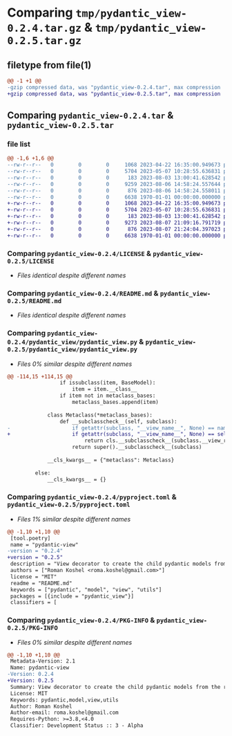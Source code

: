 # Comparing `tmp/pydantic_view-0.2.4.tar.gz` & `tmp/pydantic_view-0.2.5.tar.gz`

## filetype from file(1)

```diff
@@ -1 +1 @@
-gzip compressed data, was "pydantic_view-0.2.4.tar", max compression
+gzip compressed data, was "pydantic_view-0.2.5.tar", max compression
```

## Comparing `pydantic_view-0.2.4.tar` & `pydantic_view-0.2.5.tar`

### file list

```diff
@@ -1,6 +1,6 @@
--rw-r--r--   0        0        0     1068 2023-04-22 16:35:00.949673 pydantic_view-0.2.4/LICENSE
--rw-r--r--   0        0        0     5704 2023-05-07 10:28:55.636831 pydantic_view-0.2.4/README.md
--rw-r--r--   0        0        0      183 2023-08-03 13:00:41.628542 pydantic_view-0.2.4/pydantic_view/__init__.py
--rw-r--r--   0        0        0     9259 2023-08-06 14:58:24.557644 pydantic_view-0.2.4/pydantic_view/pydantic_view.py
--rw-r--r--   0        0        0      876 2023-08-06 14:58:24.558011 pydantic_view-0.2.4/pyproject.toml
--rw-r--r--   0        0        0     6638 1970-01-01 00:00:00.000000 pydantic_view-0.2.4/PKG-INFO
+-rw-r--r--   0        0        0     1068 2023-04-22 16:35:00.949673 pydantic_view-0.2.5/LICENSE
+-rw-r--r--   0        0        0     5704 2023-05-07 10:28:55.636831 pydantic_view-0.2.5/README.md
+-rw-r--r--   0        0        0      183 2023-08-03 13:00:41.628542 pydantic_view-0.2.5/pydantic_view/__init__.py
+-rw-r--r--   0        0        0     9273 2023-08-07 21:09:16.791719 pydantic_view-0.2.5/pydantic_view/pydantic_view.py
+-rw-r--r--   0        0        0      876 2023-08-07 21:24:04.397023 pydantic_view-0.2.5/pyproject.toml
+-rw-r--r--   0        0        0     6638 1970-01-01 00:00:00.000000 pydantic_view-0.2.5/PKG-INFO
```

### Comparing `pydantic_view-0.2.4/LICENSE` & `pydantic_view-0.2.5/LICENSE`

 * *Files identical despite different names*

### Comparing `pydantic_view-0.2.4/README.md` & `pydantic_view-0.2.5/README.md`

 * *Files identical despite different names*

### Comparing `pydantic_view-0.2.4/pydantic_view/pydantic_view.py` & `pydantic_view-0.2.5/pydantic_view/pydantic_view.py`

 * *Files 0% similar despite different names*

```diff
@@ -114,15 +114,15 @@
                 if issubclass(item, BaseModel):
                     item = item.__class__
                 if item not in metaclass_bases:
                     metaclass_bases.append(item)
 
             class Metaclass(*metaclass_bases):
                 def __subclasscheck__(self, subclass):
-                    if getattr(subclass, "__view_name__", None) == name:
+                    if getattr(subclass, "__view_name__", None) == self.__view_name__:
                         return cls.__subclasscheck__(subclass.__view_root_cls__)
                     return super().__subclasscheck__(subclass)
 
             __cls_kwargs__ = {"metaclass": Metaclass}
 
         else:
             __cls_kwargs__ = {}
```

### Comparing `pydantic_view-0.2.4/pyproject.toml` & `pydantic_view-0.2.5/pyproject.toml`

 * *Files 1% similar despite different names*

```diff
@@ -1,10 +1,10 @@
 [tool.poetry]
 name = "pydantic-view"
-version = "0.2.4"
+version = "0.2.5"
 description = "View decorator to create the child pydantic models from the root model."
 authors = ["Roman Koshel <roma.koshel@gmail.com>"]
 license = "MIT"
 readme = "README.md"
 keywords = ["pydantic", "model", "view", "utils"]
 packages = [{include = "pydantic_view"}]
 classifiers = [
```

### Comparing `pydantic_view-0.2.4/PKG-INFO` & `pydantic_view-0.2.5/PKG-INFO`

 * *Files 0% similar despite different names*

```diff
@@ -1,10 +1,10 @@
 Metadata-Version: 2.1
 Name: pydantic-view
-Version: 0.2.4
+Version: 0.2.5
 Summary: View decorator to create the child pydantic models from the root model.
 License: MIT
 Keywords: pydantic,model,view,utils
 Author: Roman Koshel
 Author-email: roma.koshel@gmail.com
 Requires-Python: >=3.8,<4.0
 Classifier: Development Status :: 3 - Alpha
```

